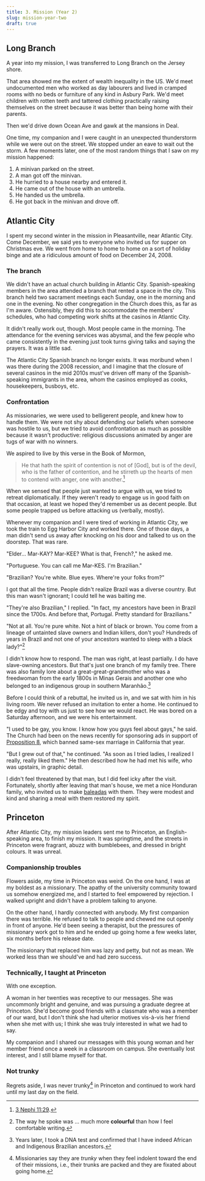 ```yaml
---
title: 3. Mission (Year 2)
slug: mission-year-two
draft: true
---
```


## Long Branch

A year into my mission, I was transferred to Long Branch on the Jersey shore. 

That area showed me the extent of wealth inequality in the US. We'd meet undocumented men who worked as day labourers and lived in cramped rooms with no beds or furniture of any kind in Asbury Park. We'd meet children with rotten teeth and tattered clothing practically raising themselves on the street because it was better than being home with their parents.

Then we'd drive down Ocean Ave and gawk at the mansions in Deal.

One time, my companion and I were caught in an unexpected thunderstorm while we were out on the street. We stopped under an eave to wait out the storm. A few moments later, one of the most random things that I saw on my mission happened:

1. A minivan parked on the street.
1. A man got off the minivan.
1. He hurried to a house nearby and entered it.
1. He came out of the house with an umbrella.
1. He handed us the umbrella.
1. He got back in the minivan and drove off.

## Atlantic City

I spent my second winter in the mission in Pleasantville, near Atlantic City. Come December, we said yes to everyone who invited us for supper on Christmas eve. We went from home to home to home on a sort of holiday binge and ate a ridiculous amount of food on December 24, 2008.

### The branch

We didn't have an actual church building in Atlantic City. Spanish-speaking members in the area attended a branch that rented a space in the city. This branch held two sacrament meetings each Sunday, one in the morning and one in the evening. No other congregation in the Church does this, as far as I'm aware. Ostensibly, they did this to accommodate the members' schedules, who had competing work shifts at the casinos in Atlantic City.

It didn't really work out, though. Most people came in the morning. The attendance for the evening services was abysmal, and the few people who came consistently in the evening just took turns giving talks and saying the prayers. It was a little sad.

The Atlantic City Spanish branch no longer exists. It was moribund when I was there during the 2008 recession, and I imagine that the closure of several casinos in the mid 2010s must've driven off many of the Spanish-speaking immigrants in the area, whom the casinos employed as cooks, housekeepers, busboys, etc.

### Confrontation

As missionaries, we were used to belligerent people, and knew how to handle them. We were not shy about defending our beliefs when someone was hostile to us, but we tried to avoid confrontation as much as possible because it wasn't productive: religious discussions animated by anger are tugs of war with no winners.

We aspired to live by this verse in the Book of Mormon,

> He that hath the spirit of contention is not of [God], but is of the devil, who is the father of contention, and he stirreth up the hearts of men to contend with anger, one with another.[^1]

When we sensed that people just wanted to argue with us, we tried to retreat diplomatically. If they weren't ready to engage us in good faith on that occasion, at least we hoped they'd remember us as decent people. But some people trapped us before attacking us (verbally, mostly).

Whenever my companion and I were tired of working in Atlantic City, we took the train to Egg Harbor City and worked there. One of those days, a man didn't send us away after knocking on his door and talked to us on the doorstep. That was rare.

"Elder... Mar-KAY? Mar-KEE? What is that, French?," he asked me.

"Portuguese. You can call me Mar-KES. I'm Brazilian."

"Brazilian? You're white. Blue eyes. Where're your folks from?"

I got that all the time. People didn't realize Brazil was a diverse country. But this man wasn't ignorant; I could tell he was baiting me.

"They're also Brazilian," I replied. "In fact, my ancestors have been in Brazil since the 1700s. And before that, Portugal. Pretty standard for Brazilians."

"Not at all. You're pure white. Not a hint of black or brown. You come from a lineage of untainted slave owners and Indian killers, don't you? Hundreds of years in Brazil and not one of your ancestors wanted to sleep with a black lady?"[^2]

I didn't know how to respond. The man was right, at least partially. I do have slave-owning ancestors. But that's just one branch of my family tree. There was also family lore about a great-great-grandmother who was a freedwoman from the early 1800s in Minas Gerais and another one who belonged to an indigenous group in southern Maranhão.[^3]

Before I could think of a rebuttal, he invited us in, and we sat with him in his living room. We never refused an invitation to enter a home. He continued to be edgy and toy with us just to see how we would react. He was bored on a Saturday afternoon, and we were his entertainment.

"I used to be gay, you know. I know how you guys feel about gays," he said. The Church had been on the news recently for sponsoring ads in support of [Proposition 8](https://library.law.howard.edu/civilrightshistory/lgbtq/prop8), which banned same-sex marriage in California that year. 

"But I grew out of that," he continued. "As soon as I tried ladies, I realized I really, really liked them." He then described how he had met his wife, who was upstairs, in graphic detail. 

I didn't feel threatened by that man, but I did feel icky after the visit. Fortunately, shortly after leaving that man's house, we met a nice Honduran family, who invited us to make [baleadas](https://en.wikipedia.org/wiki/Baleada) with them. They were modest and kind and sharing a meal with them restored my spirit.

## Princeton

After Atlantic City, my mission leaders sent me to Princeton, an English-speaking area, to finish my mission. It was springtime, and the streets in Princeton were fragrant, abuzz with bumblebees, and dressed in bright colours. It was unreal.

### Companionship troubles

Flowers aside, my time in Princeton was weird. On the one hand, I was at my boldest as a missionary. The apathy of the university community toward us somehow energized me, and I started to feel empowered by rejection. I walked upright and didn't have a problem talking to anyone.

On the other hand, I hardly connected with anybody. My first companion there was terrible. He refused to talk to people and chewed me out openly in front of anyone. He'd been seeing a therapist, but the pressures of missionary work got to him and he ended up going home a few weeks later, six months before his release date.

The missionary that replaced him was lazy and petty, but not as mean. We worked less than we should've and had zero success.

### Technically, I taught at Princeton

With one exception.

A woman in her twenties was receptive to our messages. She was uncommonly bright and genuine, and was pursuing a graduate degree at Princeton. She'd become good friends with a classmate who was a member of our ward, but I don't think she had ulterior motives vis-à-vis her friend when she met with us; I think she was truly interested in what we had to say. 

My companion and I shared our messages with this young woman and her member friend once a week in a classroom on campus. She eventually lost interest, and I still blame myself for that.

### Not trunky

Regrets aside, I was never trunky[^4] in Princeton and continued to work hard until my last day on the field.

[^1]: [3 Nephi 11:29](https://www.churchofjesuschrist.org/study/scriptures/bofm/3-ne/11?lang=eng&id=p29#p29).
[^2]: The way he spoke was ... much more **colourful** than how I feel comfortable writing.
[^3]: Years later, I took a DNA test and confirmed that I have indeed African and Indigenous Brazilian ancestors.
[^4]: Missionaries say they are *trunky* when they feel indolent toward the end of their missions, i.e., their trunks are packed and they are fixated about going home. 
